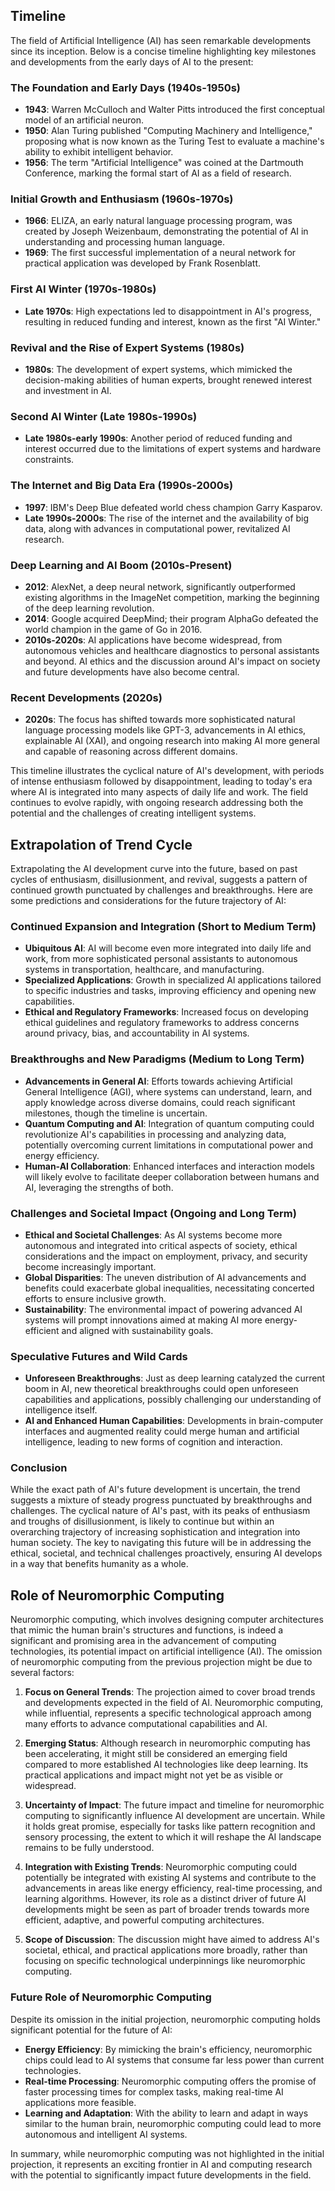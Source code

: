 ## Timeline

The field of Artificial Intelligence (AI) has seen remarkable developments since its inception. Below is a concise timeline highlighting key milestones and developments from the early days of AI to the present:

### The Foundation and Early Days (1940s-1950s)
- **1943**: Warren McCulloch and Walter Pitts introduced the first conceptual model of an artificial neuron.
- **1950**: Alan Turing published "Computing Machinery and Intelligence," proposing what is now known as the Turing Test to evaluate a machine's ability to exhibit intelligent behavior.
- **1956**: The term "Artificial Intelligence" was coined at the Dartmouth Conference, marking the formal start of AI as a field of research.

### Initial Growth and Enthusiasm (1960s-1970s)
- **1966**: ELIZA, an early natural language processing program, was created by Joseph Weizenbaum, demonstrating the potential of AI in understanding and processing human language.
- **1969**: The first successful implementation of a neural network for practical application was developed by Frank Rosenblatt.

### First AI Winter (1970s-1980s)
- **Late 1970s**: High expectations led to disappointment in AI's progress, resulting in reduced funding and interest, known as the first "AI Winter."

### Revival and the Rise of Expert Systems (1980s)
- **1980s**: The development of expert systems, which mimicked the decision-making abilities of human experts, brought renewed interest and investment in AI.

### Second AI Winter (Late 1980s-1990s)
- **Late 1980s-early 1990s**: Another period of reduced funding and interest occurred due to the limitations of expert systems and hardware constraints.

### The Internet and Big Data Era (1990s-2000s)
- **1997**: IBM's Deep Blue defeated world chess champion Garry Kasparov.
- **Late 1990s-2000s**: The rise of the internet and the availability of big data, along with advances in computational power, revitalized AI research.

### Deep Learning and AI Boom (2010s-Present)
- **2012**: AlexNet, a deep neural network, significantly outperformed existing algorithms in the ImageNet competition, marking the beginning of the deep learning revolution.
- **2014**: Google acquired DeepMind; their program AlphaGo defeated the world champion in the game of Go in 2016.
- **2010s-2020s**: AI applications have become widespread, from autonomous vehicles and healthcare diagnostics to personal assistants and beyond. AI ethics and the discussion around AI's impact on society and future developments have also become central.

### Recent Developments (2020s)
- **2020s**: The focus has shifted towards more sophisticated natural language processing models like GPT-3, advancements in AI ethics, explainable AI (XAI), and ongoing research into making AI more general and capable of reasoning across different domains.

This timeline illustrates the cyclical nature of AI's development, with periods of intense enthusiasm followed by disappointment, leading to today's era where AI is integrated into many aspects of daily life and work. The field continues to evolve rapidly, with ongoing research addressing both the potential and the challenges of creating intelligent systems.

## Extrapolation of Trend Cycle

Extrapolating the AI development curve into the future, based on past cycles of enthusiasm, disillusionment, and revival, suggests a pattern of continued growth punctuated by challenges and breakthroughs. Here are some predictions and considerations for the future trajectory of AI:

### Continued Expansion and Integration (Short to Medium Term)
- **Ubiquitous AI**: AI will become even more integrated into daily life and work, from more sophisticated personal assistants to autonomous systems in transportation, healthcare, and manufacturing.
- **Specialized Applications**: Growth in specialized AI applications tailored to specific industries and tasks, improving efficiency and opening new capabilities.
- **Ethical and Regulatory Frameworks**: Increased focus on developing ethical guidelines and regulatory frameworks to address concerns around privacy, bias, and accountability in AI systems.

### Breakthroughs and New Paradigms (Medium to Long Term)
- **Advancements in General AI**: Efforts towards achieving Artificial General Intelligence (AGI), where systems can understand, learn, and apply knowledge across diverse domains, could reach significant milestones, though the timeline is uncertain.
- **Quantum Computing and AI**: Integration of quantum computing could revolutionize AI's capabilities in processing and analyzing data, potentially overcoming current limitations in computational power and energy efficiency.
- **Human-AI Collaboration**: Enhanced interfaces and interaction models will likely evolve to facilitate deeper collaboration between humans and AI, leveraging the strengths of both.

### Challenges and Societal Impact (Ongoing and Long Term)
- **Ethical and Societal Challenges**: As AI systems become more autonomous and integrated into critical aspects of society, ethical considerations and the impact on employment, privacy, and security become increasingly important.
- **Global Disparities**: The uneven distribution of AI advancements and benefits could exacerbate global inequalities, necessitating concerted efforts to ensure inclusive growth.
- **Sustainability**: The environmental impact of powering advanced AI systems will prompt innovations aimed at making AI more energy-efficient and aligned with sustainability goals.

### Speculative Futures and Wild Cards
- **Unforeseen Breakthroughs**: Just as deep learning catalyzed the current boom in AI, new theoretical breakthroughs could open unforeseen capabilities and applications, possibly challenging our understanding of intelligence itself.
- **AI and Enhanced Human Capabilities**: Developments in brain-computer interfaces and augmented reality could merge human and artificial intelligence, leading to new forms of cognition and interaction.

### Conclusion
While the exact path of AI's future development is uncertain, the trend suggests a mixture of steady progress punctuated by breakthroughs and challenges. The cyclical nature of AI's past, with its peaks of enthusiasm and troughs of disillusionment, is likely to continue but within an overarching trajectory of increasing sophistication and integration into human society. The key to navigating this future will be in addressing the ethical, societal, and technical challenges proactively, ensuring AI develops in a way that benefits humanity as a whole.

## Role of Neuromorphic Computing

Neuromorphic computing, which involves designing computer architectures that mimic the human brain's structures and functions, is indeed a significant and promising area in the advancement of computing technologies,  its potential impact on artificial intelligence (AI). The omission of neuromorphic computing from the previous projection might be due to several factors:

1. **Focus on General Trends**: The projection aimed to cover broad trends and developments expected in the field of AI. Neuromorphic computing, while influential, represents a specific technological approach among many efforts to advance computational capabilities and AI.

2. **Emerging Status**: Although research in neuromorphic computing has been accelerating, it might still be considered an emerging field compared to more established AI technologies like deep learning. Its practical applications and impact might not yet be as visible or widespread.

3. **Uncertainty of Impact**: The future impact and timeline for neuromorphic computing to significantly influence AI development are uncertain. While it holds great promise, especially for tasks like pattern recognition and sensory processing, the extent to which it will reshape the AI landscape remains to be fully understood.

4. **Integration with Existing Trends**: Neuromorphic computing could potentially be integrated with existing AI systems and contribute to the advancements in areas like energy efficiency, real-time processing, and learning algorithms. However, its role as a distinct driver of future AI developments might be seen as part of broader trends towards more efficient, adaptive, and powerful computing architectures.

5. **Scope of Discussion**: The discussion might have aimed to address AI's societal, ethical, and practical applications more broadly, rather than focusing on specific technological underpinnings like neuromorphic computing.

### Future Role of Neuromorphic Computing

Despite its omission in the initial projection, neuromorphic computing holds significant potential for the future of AI:

- **Energy Efficiency**: By mimicking the brain's efficiency, neuromorphic chips could lead to AI systems that consume far less power than current technologies.
- **Real-time Processing**: Neuromorphic computing offers the promise of faster processing times for complex tasks, making real-time AI applications more feasible.
- **Learning and Adaptation**: With the ability to learn and adapt in ways similar to the human brain, neuromorphic computing could lead to more autonomous and intelligent AI systems.

In summary, while neuromorphic computing was not highlighted in the initial projection, it represents an exciting frontier in AI and computing research with the potential to significantly impact future developments in the field.
